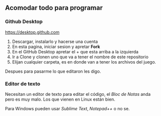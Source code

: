 Acomodar todo para programar
----------------------------

### Github Desktop
https://desktop.github.com

1. Descargar, instalarlo y hacerse una cuenta
2. En esta pagina, iniciar sesion y apretar **Fork**
3. En el GitHub Desktop apretar el + que esta arriba a la izquierda
4. Ir a Clone y clonen uno que va a tener el nombre de este repositorio
5. Elijan cualquier carpeta, es en donde van a tener los archivos del juego.

Despues para pasarme lo que editaron les digo.

### Editor de texto

Necesitan un editor de texto para editar el código, el _Bloc de Notas_ anda pero
es muy malo. Los que vienen en Linux están bien.

Para Windows pueden usar _Sublime Text_, _Notepad++_ o no se.
